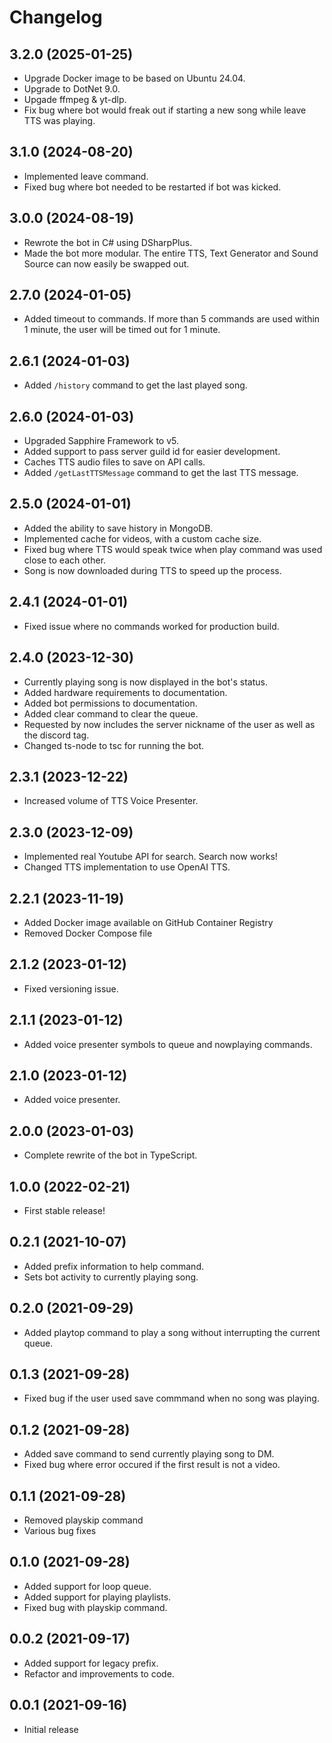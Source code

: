 # Changelog

## 3.2.0 (2025-01-25)

- Upgrade Docker image to be based on Ubuntu 24.04.
- Upgrade to DotNet 9.0.
- Upgade ffmpeg & yt-dlp.
- Fix bug where bot would freak out if starting a new song while leave TTS was playing.

## 3.1.0 (2024-08-20)

- Implemented leave command.
- Fixed bug where bot needed to be restarted if bot was kicked.

## 3.0.0 (2024-08-19)

- Rewrote the bot in C# using DSharpPlus.
- Made the bot more modular. The entire TTS, Text Generator and Sound Source can now easily be swapped out.

## 2.7.0 (2024-01-05)

- Added timeout to commands. If more than 5 commands are used within 1 minute, the user will be timed out for 1 minute.

## 2.6.1 (2024-01-03)

- Added `/history` command to get the last played song.

## 2.6.0 (2024-01-03)

- Upgraded Sapphire Framework to v5.
- Added support to pass server guild id for easier development.
- Caches TTS audio files to save on API calls.
- Added `/getLastTTSMessage` command to get the last TTS message.

## 2.5.0 (2024-01-01)

- Added the ability to save history in MongoDB.
- Implemented cache for videos, with a custom cache size.
- Fixed bug where TTS would speak twice when play command was used close to each other.
- Song is now downloaded during TTS to speed up the process.

## 2.4.1 (2024-01-01)

- Fixed issue where no commands worked for production build.

## 2.4.0 (2023-12-30)

- Currently playing song is now displayed in the bot's status.
- Added hardware requirements to documentation.
- Added bot permissions to documentation.
- Added clear command to clear the queue.
- Requested by now includes the server nickname of the user as well as the discord tag.
- Changed ts-node to tsc for running the bot.

## 2.3.1 (2023-12-22)

- Increased volume of TTS Voice Presenter.

## 2.3.0 (2023-12-09)

- Implemented real Youtube API for search. Search now works!
- Changed TTS implementation to use OpenAI TTS.

## 2.2.1 (2023-11-19)

- Added Docker image available on GitHub Container Registry
- Removed Docker Compose file

## 2.1.2 (2023-01-12)

- Fixed versioning issue.

## 2.1.1 (2023-01-12)

- Added voice presenter symbols to queue and nowplaying commands.

## 2.1.0 (2023-01-12)

- Added voice presenter.

## 2.0.0 (2023-01-03)

- Complete rewrite of the bot in TypeScript.

## 1.0.0 (2022-02-21)

- First stable release!

## 0.2.1 (2021-10-07)

- Added prefix information to help command.
- Sets bot activity to currently playing song.

## 0.2.0 (2021-09-29)

- Added playtop command to play a song without interrupting the current queue.

## 0.1.3 (2021-09-28)

- Fixed bug if the user used save commmand when no song was playing.

## 0.1.2 (2021-09-28)

- Added save command to send currently playing song to DM.
- Fixed bug where error occured if the first result is not a video.

## 0.1.1 (2021-09-28)

- Removed playskip command
- Various bug fixes

## 0.1.0 (2021-09-28)

- Added support for loop queue.
- Added support for playing playlists.
- Fixed bug with playskip command.

## 0.0.2 (2021-09-17)

- Added support for legacy prefix.
- Refactor and improvements to code.

## 0.0.1 (2021-09-16)

- Initial release
